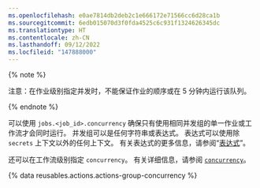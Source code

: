 ```yaml
---
ms.openlocfilehash: e0ae7814db2deb2c1e666172e71566cc6d28ca1b
ms.sourcegitcommit: 6edb015070d3f0fda4525c6c931f1324626345dc
ms.translationtype: HT
ms.contentlocale: zh-CN
ms.lasthandoff: 09/12/2022
ms.locfileid: "147888000"
---
```

{% note %}

注意：在作业级别指定并发时，不能保证作业的顺序或在 5 分钟内运行该队列。

{% endnote %}

可以使用 `jobs.<job_id>.concurrency` 确保只有使用相同并发组的单一作业或工作流才会同时运行。 并发组可以是任何字符串或表达式。 表达式可以使用除 `secrets` 上下文以外的任何上下文。 有关表达式的更多信息，请参阅“[表达式](/actions/learn-github-actions/expressions)”。

还可以在工作流级别指定 `concurrency`。 有关详细信息，请参阅 [`concurrency`](/actions/using-workflows/workflow-syntax-for-github-actions#concurrency)。

{% data reusables.actions.actions-group-concurrency %}
